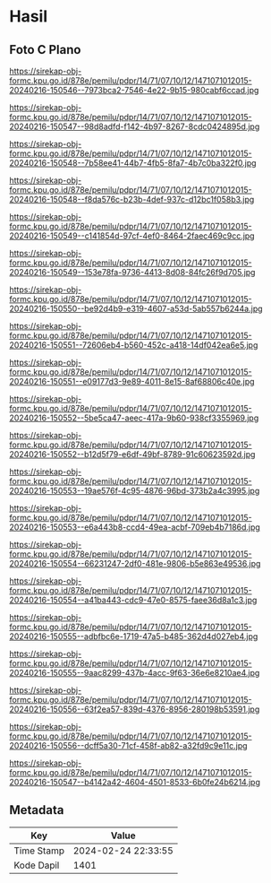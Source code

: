 # Hasil

## Foto C Plano

https://sirekap-obj-formc.kpu.go.id/878e/pemilu/pdpr/14/71/07/10/12/1471071012015-20240216-150546--7973bca2-7546-4e22-9b15-980cabf6ccad.jpg

https://sirekap-obj-formc.kpu.go.id/878e/pemilu/pdpr/14/71/07/10/12/1471071012015-20240216-150547--98d8adfd-f142-4b97-8267-8cdc0424895d.jpg

https://sirekap-obj-formc.kpu.go.id/878e/pemilu/pdpr/14/71/07/10/12/1471071012015-20240216-150548--7b58ee41-44b7-4fb5-8fa7-4b7c0ba322f0.jpg

https://sirekap-obj-formc.kpu.go.id/878e/pemilu/pdpr/14/71/07/10/12/1471071012015-20240216-150548--f8da576c-b23b-4def-937c-d12bc1f058b3.jpg

https://sirekap-obj-formc.kpu.go.id/878e/pemilu/pdpr/14/71/07/10/12/1471071012015-20240216-150549--c141854d-97cf-4ef0-8464-2faec469c9cc.jpg

https://sirekap-obj-formc.kpu.go.id/878e/pemilu/pdpr/14/71/07/10/12/1471071012015-20240216-150549--153e78fa-9736-4413-8d08-84fc26f9d705.jpg

https://sirekap-obj-formc.kpu.go.id/878e/pemilu/pdpr/14/71/07/10/12/1471071012015-20240216-150550--be92d4b9-e319-4607-a53d-5ab557b6244a.jpg

https://sirekap-obj-formc.kpu.go.id/878e/pemilu/pdpr/14/71/07/10/12/1471071012015-20240216-150551--72606eb4-b560-452c-a418-14df042ea6e5.jpg

https://sirekap-obj-formc.kpu.go.id/878e/pemilu/pdpr/14/71/07/10/12/1471071012015-20240216-150551--e09177d3-9e89-4011-8e15-8af68806c40e.jpg

https://sirekap-obj-formc.kpu.go.id/878e/pemilu/pdpr/14/71/07/10/12/1471071012015-20240216-150552--5be5ca47-aeec-417a-9b60-938cf3355969.jpg

https://sirekap-obj-formc.kpu.go.id/878e/pemilu/pdpr/14/71/07/10/12/1471071012015-20240216-150552--b12d5f79-e6df-49bf-8789-91c60623592d.jpg

https://sirekap-obj-formc.kpu.go.id/878e/pemilu/pdpr/14/71/07/10/12/1471071012015-20240216-150553--19ae576f-4c95-4876-96bd-373b2a4c3995.jpg

https://sirekap-obj-formc.kpu.go.id/878e/pemilu/pdpr/14/71/07/10/12/1471071012015-20240216-150553--e6a443b8-ccd4-49ea-acbf-709eb4b7186d.jpg

https://sirekap-obj-formc.kpu.go.id/878e/pemilu/pdpr/14/71/07/10/12/1471071012015-20240216-150554--66231247-2df0-481e-9806-b5e863e49536.jpg

https://sirekap-obj-formc.kpu.go.id/878e/pemilu/pdpr/14/71/07/10/12/1471071012015-20240216-150554--a41ba443-cdc9-47e0-8575-faee36d8a1c3.jpg

https://sirekap-obj-formc.kpu.go.id/878e/pemilu/pdpr/14/71/07/10/12/1471071012015-20240216-150555--adbfbc6e-1719-47a5-b485-362d4d027eb4.jpg

https://sirekap-obj-formc.kpu.go.id/878e/pemilu/pdpr/14/71/07/10/12/1471071012015-20240216-150555--9aac8299-437b-4acc-9f63-36e6e8210ae4.jpg

https://sirekap-obj-formc.kpu.go.id/878e/pemilu/pdpr/14/71/07/10/12/1471071012015-20240216-150556--63f2ea57-839d-4376-8956-280198b53591.jpg

https://sirekap-obj-formc.kpu.go.id/878e/pemilu/pdpr/14/71/07/10/12/1471071012015-20240216-150556--dcff5a30-71cf-458f-ab82-a32fd9c9e11c.jpg

https://sirekap-obj-formc.kpu.go.id/878e/pemilu/pdpr/14/71/07/10/12/1471071012015-20240216-150547--b4142a42-4604-4501-8533-6b0fe24b6214.jpg


## Metadata

| Key        | Value               |
| ---------- | ------------------- |
| Time Stamp | 2024-02-24 22:33:55 |
| Kode Dapil | 1401                |



